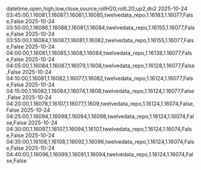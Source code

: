 datetime,open,high,low,close,source,rollH20,rollL20,up2,dn2
2025-10-24 03:45:00,1.16081,1.16087,1.16081,1.16085,twelvedata_repo,1.16183,1.16077,False,False
2025-10-24 03:50:00,1.16086,1.16088,1.16081,1.16084,twelvedata_repo,1.16155,1.16077,False,False
2025-10-24 03:55:00,1.16084,1.16087,1.16081,1.16082,twelvedata_repo,1.16155,1.16077,False,False
2025-10-24 04:00:00,1.16081,1.16085,1.1608,1.16084,twelvedata_repo,1.16139,1.16077,False,False
2025-10-24 04:05:00,1.16084,1.16087,1.16079,1.1608,twelvedata_repo,1.16128,1.16077,False,False
2025-10-24 04:10:00,1.16081,1.16082,1.16077,1.16082,twelvedata_repo,1.16124,1.16077,False,False
2025-10-24 04:15:00,1.16082,1.16084,1.16074,1.1608,twelvedata_repo,1.16124,1.16077,False,False
2025-10-24 04:20:00,1.16078,1.16107,1.16077,1.1609,twelvedata_repo,1.16124,1.16074,False,False
2025-10-24 04:25:00,1.16094,1.16098,1.16094,1.16098,twelvedata_repo,1.16124,1.16074,False,False
2025-10-24 04:30:00,1.16097,1.16107,1.16094,1.16107,twelvedata_repo,1.16124,1.16074,False,False
2025-10-24 04:35:00,1.16108,1.16108,1.16092,1.16096,twelvedata_repo,1.16124,1.16074,False,False
2025-10-24 04:40:00,1.16096,1.16099,1.16091,1.16094,twelvedata_repo,1.16124,1.16074,False,False
